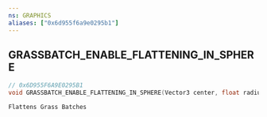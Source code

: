 ```yaml
---
ns: GRAPHICS
aliases: ["0x6d955f6a9e0295b1"]
---
```

## GRASSBATCH_ENABLE_FLATTENING_IN_SPHERE

```c
// 0x6D955F6A9E0295B1
void GRASSBATCH_ENABLE_FLATTENING_IN_SPHERE(Vector3 center, float radius, Vector3 lookVec);
```

```
Flattens Grass Batches
```
